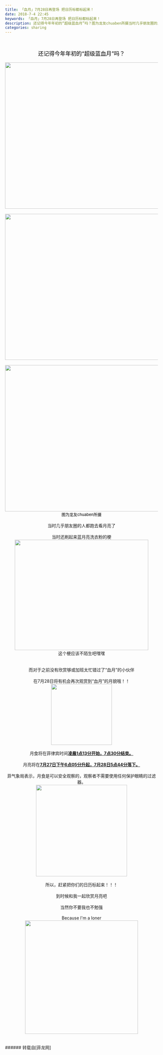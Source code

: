 ```yaml
---
title: 「血月」7月28日再登场 把日历标都标起来！
date: 2018-7-4 22:45
keywords: 「血月」7月28日再登场 把日历标都标起来！
description: 还记得今年年初的“超级蓝血月”吗？图为龙友chuaben所摄当时几乎朋友圈的人都跑去看月亮了当时还刷起来蓝月亮洗衣粉的梗这个梗应该不陌生吧嘿嘿而对于之前没有欣赏够或加班太忙错过了“血月”的小伙伴在7月28日将有机会再次观赏到“血月”的月貌哦！！月食将在菲律宾时间凌晨1点13分开始，7点30分结束。月亮将在7月27日下午6点05分升起，7月28日5点44分落下。菲气象局表示，月食是可以安全观察的，观察者不需要使用任何保护眼睛的过滤器。所以，赶紧把你们的日历标起来！！！到时候和我一起欣赏月亮吧当然你不要我也不勉强Because I'm a loner
categories: sharing
---
```

<td class="t_f" id="postmessage_1479943">

<br/>
<br/>
<div align="center"><font size="4"><font color="#000000">还记得今年年初的“超级蓝血月”吗？</font></font></div><br/>
<div align="center"><img alt="" border="0" class="zoom" data-cf-modified-788345eb2f8151a2cf1adccd-="" file="http://www.flw.ph/data/appbyme/upload/image/201802/01/2m2fa5g1NkyT.jpg" height="480" id="aimg_QufcU" onclick="" onmouseover="" src="http://www.flw.ph/data/appbyme/upload/image/201802/01/2m2fa5g1NkyT.jpg" style="cursor:pointer" width="720"/></div><br/>
<div align="center"><img alt="" border="0" class="zoom" data-cf-modified-788345eb2f8151a2cf1adccd-="" file="http://www.flw.ph/data/appbyme/upload/image/201802/01/4aqOnQCUwQnZ.jpg" height="479" id="aimg_d0kS5" onclick="" onmouseover="" src="http://www.flw.ph/data/appbyme/upload/image/201802/01/4aqOnQCUwQnZ.jpg" style="cursor:pointer" width="720"/></div><br/>
<div align="center"><img alt="" border="0" class="zoom" data-cf-modified-788345eb2f8151a2cf1adccd-="" file="http://www.flw.ph/data/appbyme/upload/image/201802/01/CasP0cR6Cgpu.jpg" height="480" id="aimg_b40p2" onclick="" onmouseover="" src="http://www.flw.ph/data/appbyme/upload/image/201802/01/CasP0cR6Cgpu.jpg" style="cursor:pointer" width="720"/></div><div align="center"><font size="2"><font color="#000000">图为龙友chuaben所摄</font></font></div><br/>
<div align="center">当时几乎朋友圈的人都跑去看月亮了</div><br/>
<div align="center">当时还刷起来蓝月亮洗衣粉的梗</div><div align="center"><img alt="" border="0" class="zoom" data-cf-modified-788345eb2f8151a2cf1adccd-="" file="http://www.flw.ph/data/attachment/forum/201802/01/003653sg7d7u7bwpgfxgwb.jpg.thumb.jpg" height="362" id="aimg_DCV43" onclick="" onmouseover="" src="http://www.flw.ph/data/attachment/forum/201802/01/003653sg7d7u7bwpgfxgwb.jpg.thumb.jpg" width="440"/></div><div align="center">这个梗应该不陌生吧嘿嘿</div><br/>
<br/>
<div align="center">而对于之前没有欣赏够或加班太忙错过了“血月”的小伙伴</div><br/>
<div align="center">在7月28日将有机会再次观赏到“血月”的月貌哦！！</div><div align="center"><img alt="" border="0" class="zoom" data-cf-modified-788345eb2f8151a2cf1adccd-="" file="http://src.onlinedown.net/images/pc_imges/pc_4/2017327177267648647955305020_600_0.jpg" height="200" id="aimg_fOh35" onclick="" onmouseover="" src="http://src.onlinedown.net/images/pc_imges/pc_4/2017327177267648647955305020_600_0.jpg" width="200"/></div><br/>
<div align="center">月食将在菲律宾时间<strong><u>凌晨1点13分开始，7点30分结束。</u></strong></div><br/>
<div align="center">月亮将在<strong><u>7月27日下午6点05分升起，7月28日5点44分落下。</u></strong></div><br/>
<div align="center">菲气象局表示，月食是可以安全观察的，观察者不需要使用任何保护眼睛的过滤器。</div><div align="center">

<img aid="873644" class="zoom" data-cf-modified-788345eb2f8151a2cf1adccd-="" file="data/attachment/forum/201807/04/224501jw31pipbitbkmcgk.gif" id="aimg_873644" inpost="1" onclick="" onmouseover="" src="http://www.flw.ph/data/attachment/forum/201807/04/224501jw31pipbitbkmcgk.gif" width="300" zoomfile="data/attachment/forum/201807/04/224501jw31pipbitbkmcgk.gif"/>


</div><br/>
<div align="center">所以，赶紧把你们的日历标起来！！！</div><br/>
<div align="center">到时候和我一起欣赏月亮吧</div><br/>
<div align="center">当然你不要我也不勉强</div><br/>
<div align="center">Because I'm a loner</div><div align="center"><img alt="" border="0" class="zoom" data-cf-modified-788345eb2f8151a2cf1adccd-="" file="http://wx3.sinaimg.cn/large/005TGG6vgy1fi5k9w0siwj30ac0acdgb.jpg" height="372" id="aimg_MbTEo" onclick="" onmouseover="" src="http://wx3.sinaimg.cn/large/005TGG6vgy1fi5k9w0siwj30ac0acdgb.jpg" width="372"/></div><br/>
<br/>
</td>
###### 转载自[菲龙网]